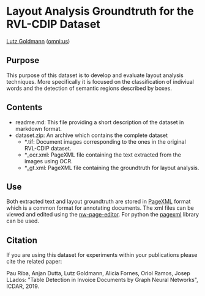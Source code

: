 # Layout Analysis Groundtruth for the RVL-CDIP Dataset
[Lutz Goldmann](lutz@omnius.com) ([omni:us](http://www.omnius.com/))

## Purpose

This purpose of this dataset is to develop and evaluate layout analysis techniques. More specifically it is focused on the classification of indiviual words and the detection of semantic regions described by boxes.

## Contents

- readme.md: This file providing a short description of the dataset in markdown format.
- dataset.zip: An archive which contains the complete dataset
    - *.tif: Document images corresponding to the ones in the original RVL-CDIP dataset.
    - *_ocr.xml: PageXML file containing the text extracted from the images using OCR.
    - *_gt.xml: PageXML file containing the groundtruth for layout analysis.

## Use

Both extracted text and layout groundtruth are stored in [PageXML](https://www.primaresearch.org/tools/PAGELibraries) format which is a common format for annotating documents. The xml files can be viewed and edited using the [nw-page-editor](https://github.com/mauvilsa/nw-page-editor). For python the [pagexml](https://github.com/omni-us/pagexml) library can be used.

## Citation

If you are using this dataset for experiments within your publications please cite the related paper:

Pau Riba, Anjan Dutta, Lutz Goldmann, Alicia Fornes, Oriol Ramos, Josep LLados: "Table Detection in Invoice Documents by Graph Neural Networks", ICDAR, 2019.